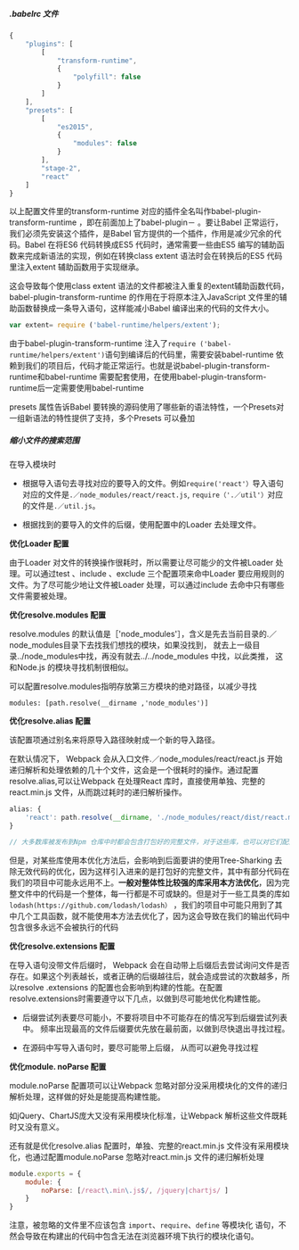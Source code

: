 #####  .babelrc  文件

```js
{
    "plugins": [
        [
            "transform-runtime",
            {
                "polyfill": false
            }
        ]
    ],
    "presets": [
        [
            "es2015",
            {
                "modules": false
            }
        ],
        "stage-2",
        "react"
    ]
}
```

以上配置文件里的transform-runtime 对应的插件全名叫作babel-plugin-transform-runtime ，即在前面加上了babel-plugin－ 。要让Babel 正常运行，我们必须先安装这个插件，是Babel 官方提供的一个插件，作用是减少冗余的代码。Babel 在将ES6 代码转换成ES5 代码时，通常需要一些由ES5 编写的辅助函数来完成新语法的实现，例如在转换class extent 语法时会在转换后的ES5 代码里注入extent 辅助函数用于实现继承。

这会导致每个使用class extent 语法的文件都被注入重复的extent辅助函数代码，babel-plugin-transform-runtime 的作用在于将原本注入JavaScript 文件里的辅助函数替换成一条导入语句，这样能减小Babel 编译出来的代码的文件大小。

```js
var extent= require ('babel-runtime/helpers/extent');
```

由于babel-plugin-transform-runtime 注入了`require ('babel-runtime/helpers/extent')`语句到编译后的代码里，需要安装babel-runtime
依赖到我们的项目后，代码才能正常运行。也就是说babel-plugin-transform-runtime和babel-runtime 需要配套使用，在使用babel-plugin-transform- runtime后一定需要使用babel-runtime


presets 属性告诉Babel 要转换的源码使用了哪些新的语法特性，一个Presets对一组新语法的特性提供了支持，多个Presets 可以叠加

##### 缩小文件的搜索范围

在导入模块时

+ 根据导入语句去寻找对应的要导入的文件。例如`require('react'）`导入语句对应的文件是`.／node_modules/react/react.js`, `require（'.／util'）`对应的文件是`.／util.js`。

+ 根据找到的要导入的文件的后缀，使用配置中的Loader 去处理文件。

**优化Loader 配置**

由于Loader 对文件的转换操作很耗时，所以需要让尽可能少的文件被Loader 处理。可以通过test 、include 、exclude 三个配置项来命中Loader 要应用规则的文件。为了尽可能少地让文件被Loader 处理，可以通过include 去命中只有哪些文件需要被处理。

**优化resolve.modules 配置**

resolve.modules 的默认值是［'node_modules'］，含义是先去当前目录的.／node_modules目录下去找我们想找的模块，如果没找到， 就去上一级目录../node_modules中找，再没有就去../../node_modules 中找，以此类推， 这和Node.js 的模块寻找机制很相似。

可以配置resolve.modules指明存放第三方模块的绝对路径，以减少寻找

`modules: [path.resolve(__dirname ,'node_modules')]`

**优化resolve.alias 配置**

该配置项通过别名来将原导入路径映射成一个新的导入路径。

在默认情况下， Webpack 会从入口文件.／node_modules/react/react.js 开始递归解析和处理依赖的几十个文件，这会是一个很耗时的操作。通过配置resolve.alias,可以让Webpack 在处理React 库时，直接使用单独、完整的react.min.js 文件，从而跳过耗时的递归解析操作。

```js
alias: {
    'react': path.resolve(__dirname, './node_modules/react/dist/react.min.js')
}

// 大多数库被发布到Npm 仓库中时都会包含打包好的完整文件，对于这些库，也可以对它们配置alias
```

但是，对某些库使用本优化方法后，会影响到后面要讲的使用Tree-Sharking 去除无效代码的优化，因为这样引入进来的是打包好的完整文件，其中有部分代码在我们的项目中可能永远用不上。**一般对整体性比较强的库采用本方法优化**，因为完整文件中的代码是一个整体，每一行都是不可或缺的。但是对于一些工具类的库如`lodash(https://github.com/lodash/lodash）` ，我们的项目中可能只用到了其中几个工具函数，就不能使用本方法去优化了，因为这会导致在我们的输出代码中包含很多永远不会被执行的代码

**优化resolve.extensions 配置**

在导入语句没带文件后缀时， Webpack 会在自动带上后缀后去尝试询问文件是否存在。如果这个列表越长，或者正确的后缀越往后，就会造成尝试的次数越多，所以resolve .extensions 的配置也会影响到构建的性能。在配置resolve.extensions时需要遵守以下几点，以做到尽可能地优化构建性能。

+ 后缀尝试列表要尽可能小，不要将项目中不可能存在的情况写到后缀尝试列表中。 频率出现最高的文件后缀要优先放在最前面，以做到尽快退出寻找过程。

+ 在源码中写导入语句时，要尽可能带上后缀， 从而可以避免寻找过程


**优化module. noParse 配置**

module.noParse 配置项可以让Webpack 忽略对部分没采用模块化的文件的递归解析处理，这样做的好处是能提高构建性能。

如jQuery、ChartJS庞大又没有采用模块化标准，让Webpack 解析这些文件既耗时又没有意义。

还有就是优化resolve.alias 配置时，单独、完整的react.min.js 文件没有采用模块化，也通过配置module.noParse 忽略对react.min.js 文件的递归解析处理

```js
module.exports = {
    module: {
        noParse: [/react\.min\.js$/, /jquery|chartjs/ ]
    }
}

```

注意，被忽略的文件里不应该包含 `import`、`require`、`define` 等模块化 语句，不然会导致在构建出的代码中包含无法在浏览器环境下执行的模块化语句。
